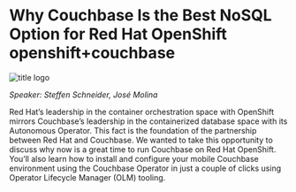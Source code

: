 # Why Couchbase Is the Best NoSQL Option for Red Hat OpenShift openshift+couchbase

![title logo](assets/logo.png)

*Speaker: Steffen Schneider, José Molina*  

Red Hat’s leadership in the container orchestration space with OpenShift mirrors Couchbase’s leadership in the containerized database space with its Autonomous Operator. This fact is the foundation of the partnership between Red Hat and Couchbase. We wanted to take this opportunity to discuss why now is a great time to run Couchbase on Red Hat OpenShift.  You’ll also learn how to install and configure your mobile Couchbase environment using the Couchbase Operator in just a couple of clicks using Operator Lifecycle Manager (OLM) tooling.
